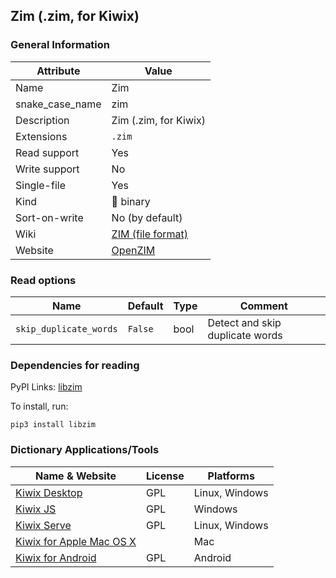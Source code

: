 
## Zim (.zim, for Kiwix) ##

### General Information ###
Attribute | Value
--------- | -------
Name | Zim
snake_case_name | zim
Description | Zim (.zim, for Kiwix)
Extensions | `.zim`
Read support | Yes
Write support | No
Single-file | Yes
Kind | 🔢 binary
Sort-on-write | No (by default)
Wiki | [ZIM (file format)](https://en.wikipedia.org/wiki/ZIM_(file_format))
Website | [OpenZIM](https://wiki.openzim.org/wiki/OpenZIM)


### Read options ###
Name | Default | Type | Comment
---- | ------- | ---- | -------
`skip_duplicate_words` | `False` | bool | Detect and skip duplicate words


### Dependencies for reading ###
PyPI Links: [libzim](https://pypi.org/project/libzim)

To install, run:

    pip3 install libzim



### Dictionary Applications/Tools ###
Name & Website | License | Platforms
-------------- | ------- | ---------
[Kiwix Desktop](https://github.com/kiwix/kiwix-desktop) | GPL | Linux, Windows
[Kiwix JS](https://github.com/kiwix/kiwix-js) | GPL | Windows
[Kiwix Serve](https://github.com/kiwix/kiwix-tools) | GPL | Linux, Windows
[Kiwix for Apple Mac OS X](macos.kiwix.org) |  | Mac
[Kiwix for Android](https://github.com/kiwix/kiwix-android) | GPL | Android
